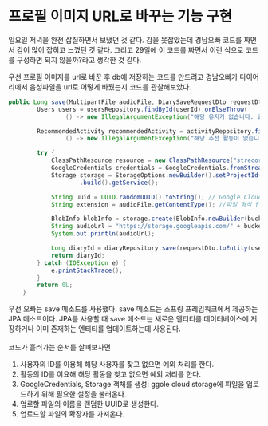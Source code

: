 <h1>프로필 이미지 URL로 바꾸는 기능 구현</h1>

일요일 저녁을 완전 삽질하면서 보냈던 것 같다.
감을 못잡았는데 경남오빠 코드를 짜면서 감이 많이 잡히고 느꼈던 것 같다.
그리고 29일에 이 코드를 짜면서 이런 식으로 코드를 구성하면 되지 않을까?라고 생각한 것 같다.

우선 프로필 이미지를 url로 바꾼 후 db에 저장하는 코드를 만드려고 경남오빠가 다이어리에서 음성파일을 url로 어떻게 바꿨는지 코드를 관찰해보았다.

```java
public Long save(MultipartFile audioFile, DiarySaveRequestDto requestDto, Long userId, Long activityId) {
        Users users = usersRepository.findById(userId).orElseThrow(
                () -> new IllegalArgumentException("해당 유저가 없습니다. id=" + userId));

        RecommendedActivity recommendedActivity = activityRepository.findById(activityId).orElseThrow(
                () -> new IllegalArgumentException("해당 추천 활동이 없습니다. id=" + activityId));

        try {
            ClassPathResource resource = new ClassPathResource("strecording-upload.json");
            GoogleCredentials credentials = GoogleCredentials.fromStream(resource.getInputStream());
            Storage storage = StorageOptions.newBuilder().setProjectId(projectId).setCredentials(credentials)
                    .build().getService();

            String uuid = UUID.randomUUID().toString(); // Google Cloud Storage에 저장될 파일 이름
            String extension = audioFile.getContentType(); //파일 형식 flac

            BlobInfo blobInfo = storage.create(BlobInfo.newBuilder(bucketName, uuid).setContentType(extension).build(), audioFile.getBytes());
            String audioUrl = "https://storage.googleapis.com/" + bucketName + "/" + uuid;
            System.out.println(audioUrl);

            Long diaryId = diaryRepository.save(requestDto.toEntity(users, audioUrl, recommendedActivity)).getId();
            return diaryId;
        } catch (IOException e) {
            e.printStackTrace();
        }
        return 0L;
    }
```

우선 오빠는 save 메소드를 사용했다.
save 메소드는 스프링 프레임워크에서 제공하는 JPA 메소드이다.
JPA를 사용할 때 save 메소드는 새로운 엔티티를 데이터베이스에 저장하거나 이미 존재하는 엔티티를 업데이트하는데 사용된다.
<br><br>
코드가 흘러가는 순서를 살펴보자면

1. 사용자의 ID를 이용해 해당 사용자를 찾고 없으면 예외 처리를 한다.
2. 활동의 ID를 이요해 해당 활동을 찾고 없으면 예외 처리를 한다.
3. GoogleCredentials, Storage 객체를 생성: ggole cloud storage에 파일을 업로드하기 위해 필요한 설정을 불러온다.
4. 업로할 파일의 이름을 랜덤한 UUID로 생성한다.
5. 업로드할 파일의 확장자를 가져온다.
